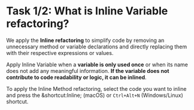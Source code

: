 # Task 1/2: What is Inline Variable refactoring?

We apply the **Inline refactoring** to simplify code by removing an unnecessary method or variable declarations and directly 
replacing them with their respective expressions or values.

Apply Inline Variable when a **variable is only used once** or when its name does not add any meaningful information. 
**If the variable does not contribute to code readability or logic, it can be inlined**.

To apply the Inline Method refactoring, select the code you want to inline and press the &shortcut:Inline; (macOS) or `Ctrl+Alt+N` (Windows/Linux) shortcut. 

